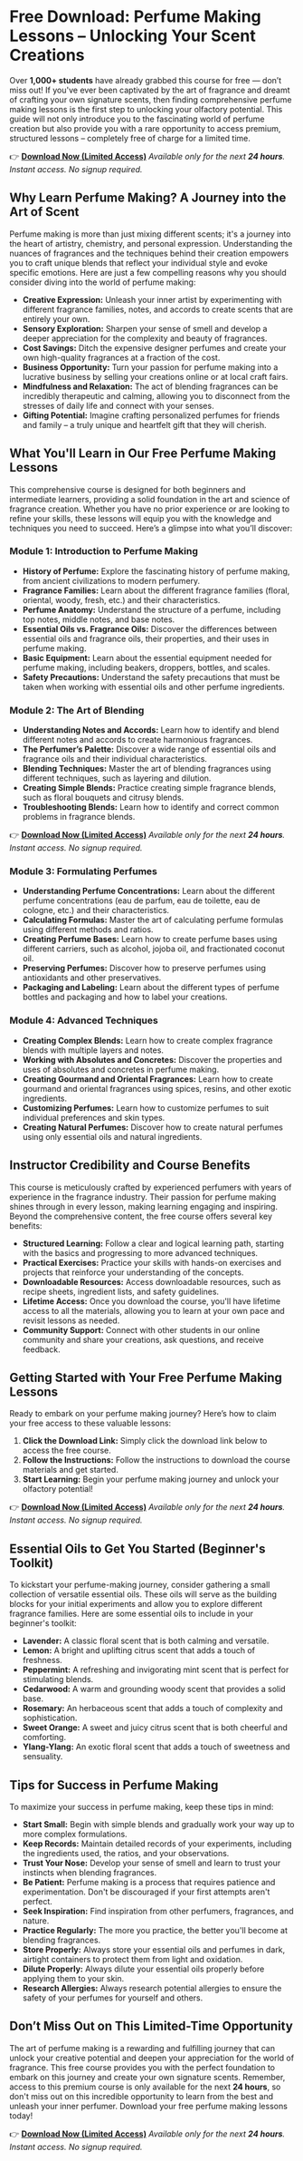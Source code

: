 # Free Download: Perfume Making Lessons – Unlocking Your Scent Creations

Over **1,000+ students** have already grabbed this course for free — don’t miss out! If you've ever been captivated by the art of fragrance and dreamt of crafting your own signature scents, then finding comprehensive perfume making lessons is the first step to unlocking your olfactory potential. This guide will not only introduce you to the fascinating world of perfume creation but also provide you with a rare opportunity to access premium, structured lessons – completely free of charge for a limited time.

👉 [**Download Now (Limited Access)**](https://udemywork.com/perfume-making-lessons)
_Available only for the next **24 hours**. Instant access. No signup required._

## Why Learn Perfume Making? A Journey into the Art of Scent

Perfume making is more than just mixing different scents; it's a journey into the heart of artistry, chemistry, and personal expression. Understanding the nuances of fragrances and the techniques behind their creation empowers you to craft unique blends that reflect your individual style and evoke specific emotions. Here are just a few compelling reasons why you should consider diving into the world of perfume making:

*   **Creative Expression:** Unleash your inner artist by experimenting with different fragrance families, notes, and accords to create scents that are entirely your own.
*   **Sensory Exploration:** Sharpen your sense of smell and develop a deeper appreciation for the complexity and beauty of fragrances.
*   **Cost Savings:** Ditch the expensive designer perfumes and create your own high-quality fragrances at a fraction of the cost.
*   **Business Opportunity:** Turn your passion for perfume making into a lucrative business by selling your creations online or at local craft fairs.
*   **Mindfulness and Relaxation:** The act of blending fragrances can be incredibly therapeutic and calming, allowing you to disconnect from the stresses of daily life and connect with your senses.
*   **Gifting Potential:** Imagine crafting personalized perfumes for friends and family – a truly unique and heartfelt gift that they will cherish.

## What You'll Learn in Our Free Perfume Making Lessons

This comprehensive course is designed for both beginners and intermediate learners, providing a solid foundation in the art and science of fragrance creation. Whether you have no prior experience or are looking to refine your skills, these lessons will equip you with the knowledge and techniques you need to succeed. Here’s a glimpse into what you’ll discover:

### Module 1: Introduction to Perfume Making

*   **History of Perfume:** Explore the fascinating history of perfume making, from ancient civilizations to modern perfumery.
*   **Fragrance Families:** Learn about the different fragrance families (floral, oriental, woody, fresh, etc.) and their characteristics.
*   **Perfume Anatomy:** Understand the structure of a perfume, including top notes, middle notes, and base notes.
*   **Essential Oils vs. Fragrance Oils:** Discover the differences between essential oils and fragrance oils, their properties, and their uses in perfume making.
*   **Basic Equipment:** Learn about the essential equipment needed for perfume making, including beakers, droppers, bottles, and scales.
*   **Safety Precautions:** Understand the safety precautions that must be taken when working with essential oils and other perfume ingredients.

### Module 2: The Art of Blending

*   **Understanding Notes and Accords:** Learn how to identify and blend different notes and accords to create harmonious fragrances.
*   **The Perfumer’s Palette:** Discover a wide range of essential oils and fragrance oils and their individual characteristics.
*   **Blending Techniques:** Master the art of blending fragrances using different techniques, such as layering and dilution.
*   **Creating Simple Blends:** Practice creating simple fragrance blends, such as floral bouquets and citrusy blends.
*   **Troubleshooting Blends:** Learn how to identify and correct common problems in fragrance blends.

👉 [**Download Now (Limited Access)**](https://udemywork.com/perfume-making-lessons)
_Available only for the next **24 hours**. Instant access. No signup required._

### Module 3: Formulating Perfumes

*   **Understanding Perfume Concentrations:** Learn about the different perfume concentrations (eau de parfum, eau de toilette, eau de cologne, etc.) and their characteristics.
*   **Calculating Formulas:** Master the art of calculating perfume formulas using different methods and ratios.
*   **Creating Perfume Bases:** Learn how to create perfume bases using different carriers, such as alcohol, jojoba oil, and fractionated coconut oil.
*   **Preserving Perfumes:** Discover how to preserve perfumes using antioxidants and other preservatives.
*   **Packaging and Labeling:** Learn about the different types of perfume bottles and packaging and how to label your creations.

### Module 4: Advanced Techniques

*   **Creating Complex Blends:** Learn how to create complex fragrance blends with multiple layers and notes.
*   **Working with Absolutes and Concretes:** Discover the properties and uses of absolutes and concretes in perfume making.
*   **Creating Gourmand and Oriental Fragrances:** Learn how to create gourmand and oriental fragrances using spices, resins, and other exotic ingredients.
*   **Customizing Perfumes:** Learn how to customize perfumes to suit individual preferences and skin types.
*   **Creating Natural Perfumes:** Discover how to create natural perfumes using only essential oils and natural ingredients.

## Instructor Credibility and Course Benefits

This course is meticulously crafted by experienced perfumers with years of experience in the fragrance industry. Their passion for perfume making shines through in every lesson, making learning engaging and inspiring. Beyond the comprehensive content, the free course offers several key benefits:

*   **Structured Learning:** Follow a clear and logical learning path, starting with the basics and progressing to more advanced techniques.
*   **Practical Exercises:** Practice your skills with hands-on exercises and projects that reinforce your understanding of the concepts.
*   **Downloadable Resources:** Access downloadable resources, such as recipe sheets, ingredient lists, and safety guidelines.
*   **Lifetime Access:** Once you download the course, you'll have lifetime access to all the materials, allowing you to learn at your own pace and revisit lessons as needed.
*   **Community Support:** Connect with other students in our online community and share your creations, ask questions, and receive feedback.

## Getting Started with Your Free Perfume Making Lessons

Ready to embark on your perfume making journey? Here’s how to claim your free access to these valuable lessons:

1.  **Click the Download Link:** Simply click the download link below to access the free course.
2.  **Follow the Instructions:** Follow the instructions to download the course materials and get started.
3.  **Start Learning:** Begin your perfume making journey and unlock your olfactory potential!

👉 [**Download Now (Limited Access)**](https://udemywork.com/perfume-making-lessons)
_Available only for the next **24 hours**. Instant access. No signup required._

## Essential Oils to Get You Started (Beginner's Toolkit)

To kickstart your perfume-making journey, consider gathering a small collection of versatile essential oils. These oils will serve as the building blocks for your initial experiments and allow you to explore different fragrance families. Here are some essential oils to include in your beginner's toolkit:

*   **Lavender:** A classic floral scent that is both calming and versatile.
*   **Lemon:** A bright and uplifting citrus scent that adds a touch of freshness.
*   **Peppermint:** A refreshing and invigorating mint scent that is perfect for stimulating blends.
*   **Cedarwood:** A warm and grounding woody scent that provides a solid base.
*   **Rosemary:** An herbaceous scent that adds a touch of complexity and sophistication.
*   **Sweet Orange:** A sweet and juicy citrus scent that is both cheerful and comforting.
*   **Ylang-Ylang:** An exotic floral scent that adds a touch of sweetness and sensuality.

## Tips for Success in Perfume Making

To maximize your success in perfume making, keep these tips in mind:

*   **Start Small:** Begin with simple blends and gradually work your way up to more complex formulations.
*   **Keep Records:** Maintain detailed records of your experiments, including the ingredients used, the ratios, and your observations.
*   **Trust Your Nose:** Develop your sense of smell and learn to trust your instincts when blending fragrances.
*   **Be Patient:** Perfume making is a process that requires patience and experimentation. Don't be discouraged if your first attempts aren't perfect.
*   **Seek Inspiration:** Find inspiration from other perfumers, fragrances, and nature.
*   **Practice Regularly:** The more you practice, the better you'll become at blending fragrances.
*   **Store Properly:** Always store your essential oils and perfumes in dark, airtight containers to protect them from light and oxidation.
*   **Dilute Properly:** Always dilute your essential oils properly before applying them to your skin.
*   **Research Allergies:** Always research potential allergies to ensure the safety of your perfumes for yourself and others.

## Don’t Miss Out on This Limited-Time Opportunity

The art of perfume making is a rewarding and fulfilling journey that can unlock your creative potential and deepen your appreciation for the world of fragrance. This free course provides you with the perfect foundation to embark on this journey and create your own signature scents. Remember, access to this premium course is only available for the next **24 hours**, so don't miss out on this incredible opportunity to learn from the best and unleash your inner perfumer. Download your free perfume making lessons today!

👉 [**Download Now (Limited Access)**](https://udemywork.com/perfume-making-lessons)
_Available only for the next **24 hours**. Instant access. No signup required._
